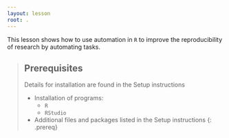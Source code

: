 ```yaml
---
layout: lesson
root: .
---
```

This lesson shows how to use automation in `R` to improve the reproducibility of research by automating tasks.

> ## Prerequisites
> Details for installation are found in the Setup instructions
> - Installation of programs:
>   - `R`
>   - `RStudio`
> - Additional files and packages listed in the Setup instructions
{: .prereq}
